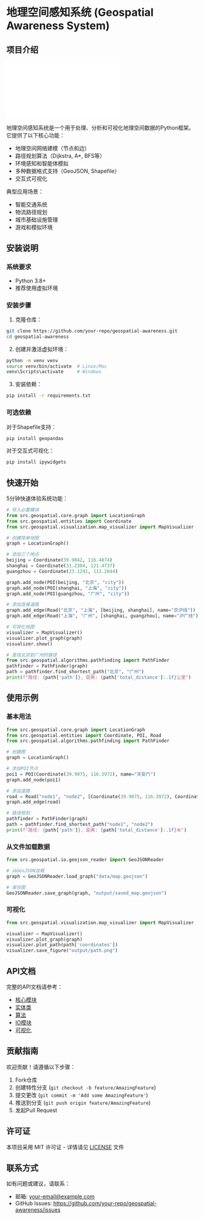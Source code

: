 # 地理空间感知系统 (Geospatial Awareness System)

## 项目介绍

![系统架构图](./images/system_architecture.md)

地理空间感知系统是一个用于处理、分析和可视化地理空间数据的Python框架。它提供了以下核心功能：

- 地理空间网络建模（节点和边）
- 路径规划算法（Dijkstra, A*, BFS等）
- 环境感知和智能体模拟
- 多种数据格式支持（GeoJSON, Shapefile）
- 交互式可视化

典型应用场景：
- 智能交通系统
- 物流路径规划
- 城市基础设施管理
- 游戏和模拟环境

## 安装说明

### 系统要求
- Python 3.8+
- 推荐使用虚拟环境

### 安装步骤

1. 克隆仓库：
```bash
git clone https://github.com/your-repo/geospatial-awareness.git
cd geospatial-awareness
```

2. 创建并激活虚拟环境：
```bash
python -m venv venv
source venv/bin/activate  # Linux/Mac
venv\Scripts\activate     # Windows
```

3. 安装依赖：
```bash
pip install -r requirements.txt
```

### 可选依赖
对于Shapefile支持：
```bash
pip install geopandas
```

对于交互式可视化：
```bash
pip install ipywidgets
```

## 快速开始

5分钟快速体验系统功能：

```python
# 导入必要模块
from src.geospatial.core.graph import LocationGraph
from src.geospatial.entities import Coordinate
from src.geospatial.visualization.map_visualizer import MapVisualizer

# 创建简单地图
graph = LocationGraph()

# 添加三个地点
beijing = Coordinate(39.9042, 116.4074)
shanghai = Coordinate(31.2304, 121.4737)
guangzhou = Coordinate(23.1291, 113.2644)

graph.add_node(POI(beijing, "北京", "city"))
graph.add_node(POI(shanghai, "上海", "city")) 
graph.add_node(POI(guangzhou, "广州", "city"))

# 添加连接道路
graph.add_edge(Road("北京", "上海", [beijing, shanghai], name="京沪线"))
graph.add_edge(Road("上海", "广州", [shanghai, guangzhou], name="沪广线"))

# 可视化地图
visualizer = MapVisualizer()
visualizer.plot_graph(graph)
visualizer.show()

# 查找北京到广州的路径
from src.geospatial.algorithms.pathfinding import PathFinder
pathfinder = PathFinder(graph)
path = pathfinder.find_shortest_path("北京", "广州")
print(f"路径: {path['path']}, 距离: {path['total_distance']:.1f}公里")
```

## 使用示例

### 基本用法

```python
from src.geospatial.core.graph import LocationGraph
from src.geospatial.entities import Coordinate, POI, Road
from src.geospatial.algorithms.pathfinding import PathFinder

# 创建图
graph = LocationGraph()

# 添加POI节点
poi1 = POI(Coordinate(39.9075, 116.3972), name="天安门")
graph.add_node(poi1)

# 添加道路
road = Road("node1", "node2", [Coordinate(39.9075, 116.3972), Coordinate(39.9087, 116.4077)])
graph.add_edge(road)

# 路径规划
pathfinder = PathFinder(graph)
path = pathfinder.find_shortest_path("node1", "node2")
print(f"路径: {path['path']}, 距离: {path['total_distance']:.1f}米")
```

### 从文件加载数据

```python
from src.geospatial.io.geojson_reader import GeoJSONReader

# 从GeoJSON加载
graph = GeoJSONReader.load_graph("data/map.geojson")

# 保存图
GeoJSONReader.save_graph(graph, "output/saved_map.geojson")
```

### 可视化

```python
from src.geospatial.visualization.map_visualizer import MapVisualizer

visualizer = MapVisualizer()
visualizer.plot_graph(graph)
visualizer.plot_path(path['coordinates'])
visualizer.save_figure("output/path.png")
```

## API文档

完整的API文档请参考：

- [核心模块](docs/api/core.md)
- [实体类](docs/api/entities.md) 
- [算法](docs/api/algorithms.md)
- [IO模块](docs/api/io.md)
- [可视化](docs/api/visualization.md)

## 贡献指南

欢迎贡献！请遵循以下步骤：

1. Fork仓库
2. 创建特性分支 (`git checkout -b feature/AmazingFeature`)
3. 提交更改 (`git commit -m 'Add some AmazingFeature'`)
4. 推送到分支 (`git push origin feature/AmazingFeature`)
5. 发起Pull Request

## 许可证

本项目采用 MIT 许可证 - 详情请见 [LICENSE](LICENSE) 文件

## 联系方式

如有问题或建议，请联系：
- 邮箱: your-email@example.com
- GitHub Issues: https://github.com/your-repo/geospatial-awareness/issues